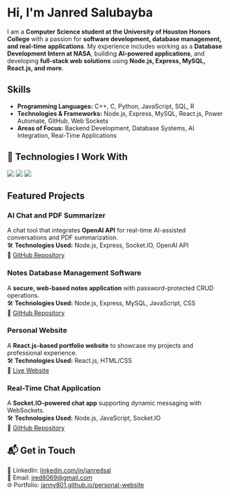 # Hi, I'm Janred Salubayba

I am a **Computer Science student at the University of Houston Honors College** with a passion for **software development, database management, and real-time applications**. My experience includes working as a **Database Development Intern at NASA**, building **AI-powered applications**, and developing **full-stack web solutions** using **Node.js, Express, MySQL, React.js, and more**.


##  Skills
- **Programming Languages:** C++, C, Python, JavaScript, SQL, R
- **Technologies & Frameworks:** Node.js, Express, MySQL, React.js, Power Automate, GitHub, Web Sockets
- **Areas of Focus:** Backend Development, Database Systems, AI Integration, Real-Time Applications

## 🚀 Technologies I Work With  
<img src="https://img.shields.io/badge/C%2B%2B-00599C?style=for-the-badge&logo=c%2B%2B&logoColor=white">  
<img src="https://img.shields.io/badge/JavaScript-F7DF1E?style=for-the-badge&logo=javascript&logoColor=black">  
<img src="https://img.shields.io/badge/MySQL-4479A1?style=for-the-badge&logo=mysql&logoColor=white">  




##  Featured Projects
### **AI Chat and PDF Summarizer**  
A chat tool that integrates **OpenAI API** for real-time AI-assisted conversations and PDF summarization.  
🛠 **Technologies Used:** Node.js, Express, Socket.IO, OpenAI API  
🔗 [GitHub Repository](https://github.com/janny801/ai-chat-summarizer)  

### **Notes Database Management Software**  
A **secure, web-based notes application** with password-protected CRUD operations.  
🛠 **Technologies Used:** Node.js, Express, MySQL, JavaScript, CSS  
🔗 [GitHub Repository](https://github.com/janny801/notes-database)  

### **Personal Website**  
A **React.js-based portfolio website** to showcase my projects and professional experience.  
🛠 **Technologies Used:** React.js, HTML/CSS  
🔗 [Live Website](https://janny801.github.io/personal-website)  

### **Real-Time Chat Application**  
A **Socket.IO-powered chat app** supporting dynamic messaging with WebSockets.  
🛠 **Technologies Used:** Node.js, JavaScript, Socket.IO  
🔗 [GitHub Repository](https://github.com/janny801/realtime-chat)  


## 📬 Get in Touch  
💼 LinkedIn: [linkedin.com/in/janredsal](https://www.linkedin.com/in/janredsal)  
📧 Email: jred8069@gmail.com  
🌐 Portfolio: [janny801.github.io/personal-website](https://janny801.github.io/personal-website)  
